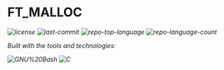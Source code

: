 <div id="top">

<!-- HEADER STYLE: MODERN -->
<div align="left" style="position: relative; width: 100%; height: 100%; ">
	
# FT_MALLOC

<em><em>

<!-- BADGES -->
<img src="https://img.shields.io/github/license/Vicente118/ft_malloc?style=for-the-badge&logo=opensourceinitiative&logoColor=white&color=00ADD8" alt="license">
<img src="https://img.shields.io/github/last-commit/Vicente118/ft_malloc?style=for-the-badge&logo=git&logoColor=white&color=00ADD8" alt="last-commit">
<img src="https://img.shields.io/github/languages/top/Vicente118/ft_malloc?style=for-the-badge&color=00ADD8" alt="repo-top-language">
<img src="https://img.shields.io/github/languages/count/Vicente118/ft_malloc?style=for-the-badge&color=00ADD8" alt="repo-language-count">

<em>Built with the tools and technologies:</em>

<img src="https://img.shields.io/badge/GNU%20Bash-4EAA25.svg?style=for-the-badge&logo=GNU-Bash&logoColor=white" alt="GNU%20Bash">
<img src="https://img.shields.io/badge/C-A8B9CC.svg?style=for-the-badge&logo=C&logoColor=black" alt="C">

</div>
</div>
<br clear="right">

---

## Table of Contents

I. [Table of Contents](#table-of-contents)<br>
II. [Overview](#overview)<br>
III. [Features](#features)<br>
IV. [Project Structure](#project-structure)<br>
&nbsp;&nbsp;&nbsp;&nbsp;IV.a. [Project Index](#project-index)<br>
V. [Getting Started](#getting-started)<br>
&nbsp;&nbsp;&nbsp;&nbsp;V.a. [Prerequisites](#prerequisites)<br>
&nbsp;&nbsp;&nbsp;&nbsp;V.b. [Installation](#installation)<br>
&nbsp;&nbsp;&nbsp;&nbsp;V.c. [Usage](#usage)<br>
&nbsp;&nbsp;&nbsp;&nbsp;V.d. [Testing](#testing)<br>
VI. [Roadmap](#roadmap)<br>
VII. [Contributing](#contributing)<br>
VIII. [License](#license)<br>
IX. [Acknowledgments](#acknowledgments)<br>

---

## Overview

ft_malloc is a custom heap allocator written in C that re-implements the standard allocation API: malloc, realloc, and free. Instead of relying on the system allocator, it manages memory directly using the mmap and munmap system calls and exposes debugging helpers to visualize the heap.

Design at a glance:
- Memory is grouped into zones of three classes:
  - TINY: allocations up to 1024 bytes
  - SMALL: allocations up to 16 KiB
  - LARGE: allocations larger than SMALL
- Zones are obtained from the kernel with mmap. TINY and SMALL zones contain many blocks; LARGE allocations get their own dedicated mapping.
- A global doubly linked list chains all zones. A single global mutex protects all allocator operations to provide thread safety.
- All returned pointers are 16-byte aligned, matching common ABI requirements on 64-bit systems.

Core data structures:
- struct s_zone (type, total_size, blocks, next/prev): describes a mapped region and its block list.
- struct s_block (size, allocated, next/prev): describes a single allocation payload.
- Global symbols: g_zones (head of all zones), g_mutex (allocator-wide lock).

Allocation strategy:
- First-fit search within the appropriate zone class.
- Blocks are split when a free block is larger than needed.
- On free, adjacent free blocks are coalesced to reduce fragmentation.
- LARGE allocations are unmapped immediately on free, returning memory to the OS.

Debugging and visibility:
- show_alloc_mem and show_alloc_mem_ex inspect the allocator state and print a human-readable summary of zones and blocks.
- print_memory_hex provides a hex-dump utility for inspecting memory contents.

---

## Features

- Drop-in replacements for:
  - malloc(size_t size)
  - realloc(void* ptr, size_t size)
  - free(void* ptr)
- Backed by mmap/munmap with no dependency on the system malloc.
- Size classes for better locality and reduced overhead:
  - TINY (<= 1024 bytes), SMALL (<= 16 KiB), LARGE (> 16 KiB).
- 16-byte alignment for all returned pointers on 64-bit systems.
- Block splitting and coalescing to mitigate fragmentation.
- Dedicated mappings for LARGE allocations to reduce waste and speed up free.
- Thread-safe with a single global pthread mutex.
- Introspection utilities:
  - show_alloc_mem and show_alloc_mem_ex to print allocator state.
  - print_memory_hex for hex dumps of memory regions.
    
---

## Project Structure

```sh
└── ft_malloc/
    ├── Makefile
    ├── Ressources
    │   ├── Cours.md
    │   └── GNU_Memory.md
    ├── diagram
    │   ├── ZonesAndBlocks.jpg
    │   ├── diagram.png
    │   ├── malloc_detailed_visualization.png
    │   └── memory.png
    ├── libft
    │   ├── Makefile
    │   ├── ft_atoi.c
    │   ├── ft_bzero.c
    │   ├── ft_calloc.c
    │   ├── ft_isalnum.c
    │   ├── ft_isalpha.c
    │   ├── ft_isascii.c
    │   ├── ft_isdigit.c
    │   ├── ft_isprint.c
    │   ├── ft_itoa.c
    │   ├── ft_lstadd_back_bonus.c
    │   ├── ft_lstadd_front_bonus.c
    │   ├── ft_lstclear_bonus.c
    │   ├── ft_lstdelone_bonus.c
    │   ├── ft_lstiter_bonus.c
    │   ├── ft_lstlast_bonus.c
    │   ├── ft_lstmap_bonus.c
    │   ├── ft_lstnew_bonus.c
    │   ├── ft_lstsize_bonus.c
    │   ├── ft_memchr.c
    │   ├── ft_memcmp.c
    │   ├── ft_memcpy.c
    │   ├── ft_memmove.c
    │   ├── ft_memset.c
    │   ├── ft_putchar_fd.c
    │   ├── ft_putendl_fd.c
    │   ├── ft_putnbr_fd.c
    │   ├── ft_putstr_fd.c
    │   ├── ft_split.c
    │   ├── ft_strchr.c
    │   ├── ft_strdup.c
    │   ├── ft_striteri.c
    │   ├── ft_strjoin.c
    │   ├── ft_strlcat.c
    │   ├── ft_strlcpy.c
    │   ├── ft_strlen.c
    │   ├── ft_strmapi.c
    │   ├── ft_strncmp.c
    │   ├── ft_strnstr.c
    │   ├── ft_strrchr.c
    │   ├── ft_strtrim.c
    │   ├── ft_substr.c
    │   ├── ft_tolower.c
    │   ├── ft_toupper.c
    │   └── libft.h
    ├── run.sh
    ├── src
    │   ├── free.c
    │   ├── malloc.c
    │   ├── malloc.h
    │   ├── realloc.c
    │   └── utils.c
    ├── test_fake.sh
    └── test_true.sh
```

### Project Index

<details open>
	<summary><b><code>FT_MALLOC/</code></b></summary>
	<!-- __root__ Submodule -->
	<details>
		<summary><b>__root__</b></summary>
		<blockquote>
			<div class='directory-path' style='padding: 8px 0; color: #666;'>
				<code><b>⦿ __root__</b></code>
			<table style='width: 100%; border-collapse: collapse;'>
			<thead>
				<tr style='background-color: #f8f9fa;'>
					<th style='width: 30%; text-align: left; padding: 8px;'>File Name</th>
					<th style='text-align: left; padding: 8px;'>Summary</th>
				</tr>
			</thead>
				<tr style='border-bottom: 1px solid #eee;'>
					<td style='padding: 8px;'><b><a href='https://github.com/Vicente118/ft_malloc/blob/master/test_true.sh'>test_true.sh</a></b></td>
					<td style='padding: 8px;'>Code>❯ REPLACE-ME</code></td>
				</tr>
				<tr style='border-bottom: 1px solid #eee;'>
					<td style='padding: 8px;'><b><a href='https://github.com/Vicente118/ft_malloc/blob/master/test_fake.sh'>test_fake.sh</a></b></td>
					<td style='padding: 8px;'>Code>❯ REPLACE-ME</code></td>
				</tr>
				<tr style='border-bottom: 1px solid #eee;'>
					<td style='padding: 8px;'><b><a href='https://github.com/Vicente118/ft_malloc/blob/master/run.sh'>run.sh</a></b></td>
					<td style='padding: 8px;'>Code>❯ REPLACE-ME</code></td>
				</tr>
				<tr style='border-bottom: 1px solid #eee;'>
					<td style='padding: 8px;'><b><a href='https://github.com/Vicente118/ft_malloc/blob/master/Makefile'>Makefile</a></b></td>
					<td style='padding: 8px;'>Code>❯ REPLACE-ME</code></td>
				</tr>
			</table>
		</blockquote>
	</details>
	<!-- src Submodule -->
	<details>
		<summary><b>src</b></summary>
		<blockquote>
			<div class='directory-path' style='padding: 8px 0; color: #666;'>
				<code><b>⦿ src</b></code>
			<table style='width: 100%; border-collapse: collapse;'>
			<thead>
				<tr style='background-color: #f8f9fa;'>
					<th style='width: 30%; text-align: left; padding: 8px;'>File Name</th>
					<th style='text-align: left; padding: 8px;'>Summary</th>
				</tr>
			</thead>
				<tr style='border-bottom: 1px solid #eee;'>
					<td style='padding: 8px;'><b><a href='https://github.com/Vicente118/ft_malloc/blob/master/src/utils.c'>utils.c</a></b></td>
					<td style='padding: 8px;'>Code>❯ REPLACE-ME</code></td>
				</tr>
				<tr style='border-bottom: 1px solid #eee;'>
					<td style='padding: 8px;'><b><a href='https://github.com/Vicente118/ft_malloc/blob/master/src/realloc.c'>realloc.c</a></b></td>
					<td style='padding: 8px;'>Code>❯ REPLACE-ME</code></td>
				</tr>
				<tr style='border-bottom: 1px solid #eee;'>
					<td style='padding: 8px;'><b><a href='https://github.com/Vicente118/ft_malloc/blob/master/src/malloc.h'>malloc.h</a></b></td>
					<td style='padding: 8px;'>Code>❯ REPLACE-ME</code></td>
				</tr>
				<tr style='border-bottom: 1px solid #eee;'>
					<td style='padding: 8px;'><b><a href='https://github.com/Vicente118/ft_malloc/blob/master/src/malloc.c'>malloc.c</a></b></td>
					<td style='padding: 8px;'>Code>❯ REPLACE-ME</code></td>
				</tr>
				<tr style='border-bottom: 1px solid #eee;'>
					<td style='padding: 8px;'><b><a href='https://github.com/Vicente118/ft_malloc/blob/master/src/free.c'>free.c</a></b></td>
					<td style='padding: 8px;'>Code>❯ REPLACE-ME</code></td>
				</tr>
			</table>
		</blockquote>
	</details>
	<!-- libft Submodule -->
	<details>
		<summary><b>libft</b></summary>
		<blockquote>
			<div class='directory-path' style='padding: 8px 0; color: #666;'>
				<code><b>⦿ libft</b></code>
			<table style='width: 100%; border-collapse: collapse;'>
			<thead>
				<tr style='background-color: #f8f9fa;'>
					<th style='width: 30%; text-align: left; padding: 8px;'>File Name</th>
					<th style='text-align: left; padding: 8px;'>Summary</th>
				</tr>
			</thead>
				<tr style='border-bottom: 1px solid #eee;'>
					<td style='padding: 8px;'><b><a href='https://github.com/Vicente118/ft_malloc/blob/master/libft/libft.h'>libft.h</a></b></td>
					<td style='padding: 8px;'>Code>❯ REPLACE-ME</code></td>
				</tr>
				<tr style='border-bottom: 1px solid #eee;'>
					<td style='padding: 8px;'><b><a href='https://github.com/Vicente118/ft_malloc/blob/master/libft/ft_toupper.c'>ft_toupper.c</a></b></td>
					<td style='padding: 8px;'>Code>❯ REPLACE-ME</code></td>
				</tr>
				<tr style='border-bottom: 1px solid #eee;'>
					<td style='padding: 8px;'><b><a href='https://github.com/Vicente118/ft_malloc/blob/master/libft/ft_tolower.c'>ft_tolower.c</a></b></td>
					<td style='padding: 8px;'>Code>❯ REPLACE-ME</code></td>
				</tr>
				<tr style='border-bottom: 1px solid #eee;'>
					<td style='padding: 8px;'><b><a href='https://github.com/Vicente118/ft_malloc/blob/master/libft/ft_substr.c'>ft_substr.c</a></b></td>
					<td style='padding: 8px;'>Code>❯ REPLACE-ME</code></td>
				</tr>
				<tr style='border-bottom: 1px solid #eee;'>
					<td style='padding: 8px;'><b><a href='https://github.com/Vicente118/ft_malloc/blob/master/libft/ft_strtrim.c'>ft_strtrim.c</a></b></td>
					<td style='padding: 8px;'>Code>❯ REPLACE-ME</code></td>
				</tr>
				<tr style='border-bottom: 1px solid #eee;'>
					<td style='padding: 8px;'><b><a href='https://github.com/Vicente118/ft_malloc/blob/master/libft/ft_strrchr.c'>ft_strrchr.c</a></b></td>
					<td style='padding: 8px;'>Code>❯ REPLACE-ME</code></td>
				</tr>
				<tr style='border-bottom: 1px solid #eee;'>
					<td style='padding: 8px;'><b><a href='https://github.com/Vicente118/ft_malloc/blob/master/libft/ft_strnstr.c'>ft_strnstr.c</a></b></td>
					<td style='padding: 8px;'>Code>❯ REPLACE-ME</code></td>
				</tr>
				<tr style='border-bottom: 1px solid #eee;'>
					<td style='padding: 8px;'><b><a href='https://github.com/Vicente118/ft_malloc/blob/master/libft/ft_strncmp.c'>ft_strncmp.c</a></b></td>
					<td style='padding: 8px;'>Code>❯ REPLACE-ME</code></td>
				</tr>
				<tr style='border-bottom: 1px solid #eee;'>
					<td style='padding: 8px;'><b><a href='https://github.com/Vicente118/ft_malloc/blob/master/libft/ft_strmapi.c'>ft_strmapi.c</a></b></td>
					<td style='padding: 8px;'>Code>❯ REPLACE-ME</code></td>
				</tr>
				<tr style='border-bottom: 1px solid #eee;'>
					<td style='padding: 8px;'><b><a href='https://github.com/Vicente118/ft_malloc/blob/master/libft/ft_strlen.c'>ft_strlen.c</a></b></td>
					<td style='padding: 8px;'>Code>❯ REPLACE-ME</code></td>
				</tr>
				<tr style='border-bottom: 1px solid #eee;'>
					<td style='padding: 8px;'><b><a href='https://github.com/Vicente118/ft_malloc/blob/master/libft/ft_strlcpy.c'>ft_strlcpy.c</a></b></td>
					<td style='padding: 8px;'>Code>❯ REPLACE-ME</code></td>
				</tr>
				<tr style='border-bottom: 1px solid #eee;'>
					<td style='padding: 8px;'><b><a href='https://github.com/Vicente118/ft_malloc/blob/master/libft/ft_strlcat.c'>ft_strlcat.c</a></b></td>
					<td style='padding: 8px;'>Code>❯ REPLACE-ME</code></td>
				</tr>
				<tr style='border-bottom: 1px solid #eee;'>
					<td style='padding: 8px;'><b><a href='https://github.com/Vicente118/ft_malloc/blob/master/libft/ft_strjoin.c'>ft_strjoin.c</a></b></td>
					<td style='padding: 8px;'>Code>❯ REPLACE-ME</code></td>
				</tr>
				<tr style='border-bottom: 1px solid #eee;'>
					<td style='padding: 8px;'><b><a href='https://github.com/Vicente118/ft_malloc/blob/master/libft/ft_striteri.c'>ft_striteri.c</a></b></td>
					<td style='padding: 8px;'>Code>❯ REPLACE-ME</code></td>
				</tr>
				<tr style='border-bottom: 1px solid #eee;'>
					<td style='padding: 8px;'><b><a href='https://github.com/Vicente118/ft_malloc/blob/master/libft/ft_strdup.c'>ft_strdup.c</a></b></td>
					<td style='padding: 8px;'>Code>❯ REPLACE-ME</code></td>
				</tr>
				<tr style='border-bottom: 1px solid #eee;'>
					<td style='padding: 8px;'><b><a href='https://github.com/Vicente118/ft_malloc/blob/master/libft/ft_strchr.c'>ft_strchr.c</a></b></td>
					<td style='padding: 8px;'>Code>❯ REPLACE-ME</code></td>
				</tr>
				<tr style='border-bottom: 1px solid #eee;'>
					<td style='padding: 8px;'><b><a href='https://github.com/Vicente118/ft_malloc/blob/master/libft/ft_split.c'>ft_split.c</a></b></td>
					<td style='padding: 8px;'>Code>❯ REPLACE-ME</code></td>
				</tr>
				<tr style='border-bottom: 1px solid #eee;'>
					<td style='padding: 8px;'><b><a href='https://github.com/Vicente118/ft_malloc/blob/master/libft/ft_putstr_fd.c'>ft_putstr_fd.c</a></b></td>
					<td style='padding: 8px;'>Code>❯ REPLACE-ME</code></td>
				</tr>
				<tr style='border-bottom: 1px solid #eee;'>
					<td style='padding: 8px;'><b><a href='https://github.com/Vicente118/ft_malloc/blob/master/libft/ft_putnbr_fd.c'>ft_putnbr_fd.c</a></b></td>
					<td style='padding: 8px;'>Code>❯ REPLACE-ME</code></td>
				</tr>
				<tr style='border-bottom: 1px solid #eee;'>
					<td style='padding: 8px;'><b><a href='https://github.com/Vicente118/ft_malloc/blob/master/libft/ft_putendl_fd.c'>ft_putendl_fd.c</a></b></td>
					<td style='padding: 8px;'>Code>❯ REPLACE-ME</code></td>
				</tr>
				<tr style='border-bottom: 1px solid #eee;'>
					<td style='padding: 8px;'><b><a href='https://github.com/Vicente118/ft_malloc/blob/master/libft/ft_putchar_fd.c'>ft_putchar_fd.c</a></b></td>
					<td style='padding: 8px;'>Code>❯ REPLACE-ME</code></td>
				</tr>
				<tr style='border-bottom: 1px solid #eee;'>
					<td style='padding: 8px;'><b><a href='https://github.com/Vicente118/ft_malloc/blob/master/libft/ft_memset.c'>ft_memset.c</a></b></td>
					<td style='padding: 8px;'>Code>❯ REPLACE-ME</code></td>
				</tr>
				<tr style='border-bottom: 1px solid #eee;'>
					<td style='padding: 8px;'><b><a href='https://github.com/Vicente118/ft_malloc/blob/master/libft/ft_memmove.c'>ft_memmove.c</a></b></td>
					<td style='padding: 8px;'>Code>❯ REPLACE-ME</code></td>
				</tr>
				<tr style='border-bottom: 1px solid #eee;'>
					<td style='padding: 8px;'><b><a href='https://github.com/Vicente118/ft_malloc/blob/master/libft/ft_memcpy.c'>ft_memcpy.c</a></b></td>
					<td style='padding: 8px;'>Code>❯ REPLACE-ME</code></td>
				</tr>
				<tr style='border-bottom: 1px solid #eee;'>
					<td style='padding: 8px;'><b><a href='https://github.com/Vicente118/ft_malloc/blob/master/libft/ft_memcmp.c'>ft_memcmp.c</a></b></td>
					<td style='padding: 8px;'>Code>❯ REPLACE-ME</code></td>
				</tr>
				<tr style='border-bottom: 1px solid #eee;'>
					<td style='padding: 8px;'><b><a href='https://github.com/Vicente118/ft_malloc/blob/master/libft/ft_memchr.c'>ft_memchr.c</a></b></td>
					<td style='padding: 8px;'>Code>❯ REPLACE-ME</code></td>
				</tr>
				<tr style='border-bottom: 1px solid #eee;'>
					<td style='padding: 8px;'><b><a href='https://github.com/Vicente118/ft_malloc/blob/master/libft/ft_lstsize_bonus.c'>ft_lstsize_bonus.c</a></b></td>
					<td style='padding: 8px;'>Code>❯ REPLACE-ME</code></td>
				</tr>
				<tr style='border-bottom: 1px solid #eee;'>
					<td style='padding: 8px;'><b><a href='https://github.com/Vicente118/ft_malloc/blob/master/libft/ft_lstnew_bonus.c'>ft_lstnew_bonus.c</a></b></td>
					<td style='padding: 8px;'>Code>❯ REPLACE-ME</code></td>
				</tr>
				<tr style='border-bottom: 1px solid #eee;'>
					<td style='padding: 8px;'><b><a href='https://github.com/Vicente118/ft_malloc/blob/master/libft/ft_lstmap_bonus.c'>ft_lstmap_bonus.c</a></b></td>
					<td style='padding: 8px;'>Code>❯ REPLACE-ME</code></td>
				</tr>
				<tr style='border-bottom: 1px solid #eee;'>
					<td style='padding: 8px;'><b><a href='https://github.com/Vicente118/ft_malloc/blob/master/libft/ft_lstlast_bonus.c'>ft_lstlast_bonus.c</a></b></td>
					<td style='padding: 8px;'>Code>❯ REPLACE-ME</code></td>
				</tr>
				<tr style='border-bottom: 1px solid #eee;'>
					<td style='padding: 8px;'><b><a href='https://github.com/Vicente118/ft_malloc/blob/master/libft/ft_lstiter_bonus.c'>ft_lstiter_bonus.c</a></b></td>
					<td style='padding: 8px;'>Code>❯ REPLACE-ME</code></td>
				</tr>
				<tr style='border-bottom: 1px solid #eee;'>
					<td style='padding: 8px;'><b><a href='https://github.com/Vicente118/ft_malloc/blob/master/libft/ft_lstdelone_bonus.c'>ft_lstdelone_bonus.c</a></b></td>
					<td style='padding: 8px;'>Code>❯ REPLACE-ME</code></td>
				</tr>
				<tr style='border-bottom: 1px solid #eee;'>
					<td style='padding: 8px;'><b><a href='https://github.com/Vicente118/ft_malloc/blob/master/libft/ft_lstclear_bonus.c'>ft_lstclear_bonus.c</a></b></td>
					<td style='padding: 8px;'>Code>❯ REPLACE-ME</code></td>
				</tr>
				<tr style='border-bottom: 1px solid #eee;'>
					<td style='padding: 8px;'><b><a href='https://github.com/Vicente118/ft_malloc/blob/master/libft/ft_lstadd_front_bonus.c'>ft_lstadd_front_bonus.c</a></b></td>
					<td style='padding: 8px;'>Code>❯ REPLACE-ME</code></td>
				</tr>
				<tr style='border-bottom: 1px solid #eee;'>
					<td style='padding: 8px;'><b><a href='https://github.com/Vicente118/ft_malloc/blob/master/libft/ft_lstadd_back_bonus.c'>ft_lstadd_back_bonus.c</a></b></td>
					<td style='padding: 8px;'>Code>❯ REPLACE-ME</code></td>
				</tr>
				<tr style='border-bottom: 1px solid #eee;'>
					<td style='padding: 8px;'><b><a href='https://github.com/Vicente118/ft_malloc/blob/master/libft/ft_itoa.c'>ft_itoa.c</a></b></td>
					<td style='padding: 8px;'>Code>❯ REPLACE-ME</code></td>
				</tr>
				<tr style='border-bottom: 1px solid #eee;'>
					<td style='padding: 8px;'><b><a href='https://github.com/Vicente118/ft_malloc/blob/master/libft/ft_isprint.c'>ft_isprint.c</a></b></td>
					<td style='padding: 8px;'>Code>❯ REPLACE-ME</code></td>
				</tr>
				<tr style='border-bottom: 1px solid #eee;'>
					<td style='padding: 8px;'><b><a href='https://github.com/Vicente118/ft_malloc/blob/master/libft/ft_isdigit.c'>ft_isdigit.c</a></b></td>
					<td style='padding: 8px;'>Code>❯ REPLACE-ME</code></td>
				</tr>
				<tr style='border-bottom: 1px solid #eee;'>
					<td style='padding: 8px;'><b><a href='https://github.com/Vicente118/ft_malloc/blob/master/libft/ft_isascii.c'>ft_isascii.c</a></b></td>
					<td style='padding: 8px;'>Code>❯ REPLACE-ME</code></td>
				</tr>
				<tr style='border-bottom: 1px solid #eee;'>
					<td style='padding: 8px;'><b><a href='https://github.com/Vicente118/ft_malloc/blob/master/libft/ft_isalpha.c'>ft_isalpha.c</a></b></td>
					<td style='padding: 8px;'>Code>❯ REPLACE-ME</code></td>
				</tr>
				<tr style='border-bottom: 1px solid #eee;'>
					<td style='padding: 8px;'><b><a href='https://github.com/Vicente118/ft_malloc/blob/master/libft/ft_isalnum.c'>ft_isalnum.c</a></b></td>
					<td style='padding: 8px;'>Code>❯ REPLACE-ME</code></td>
				</tr>
				<tr style='border-bottom: 1px solid #eee;'>
					<td style='padding: 8px;'><b><a href='https://github.com/Vicente118/ft_malloc/blob/master/libft/ft_calloc.c'>ft_calloc.c</a></b></td>
					<td style='padding: 8px;'>Code>❯ REPLACE-ME</code></td>
				</tr>
				<tr style='border-bottom: 1px solid #eee;'>
					<td style='padding: 8px;'><b><a href='https://github.com/Vicente118/ft_malloc/blob/master/libft/ft_bzero.c'>ft_bzero.c</a></b></td>
					<td style='padding: 8px;'>Code>❯ REPLACE-ME</code></td>
				</tr>
				<tr style='border-bottom: 1px solid #eee;'>
					<td style='padding: 8px;'><b><a href='https://github.com/Vicente118/ft_malloc/blob/master/libft/ft_atoi.c'>ft_atoi.c</a></b></td>
					<td style='padding: 8px;'>Code>❯ REPLACE-ME</code></td>
				</tr>
				<tr style='border-bottom: 1px solid #eee;'>
					<td style='padding: 8px;'><b><a href='https://github.com/Vicente118/ft_malloc/blob/master/libft/Makefile'>Makefile</a></b></td>
					<td style='padding: 8px;'>Code>❯ REPLACE-ME</code></td>
				</tr>
			</table>
		</blockquote>
	</details>
</details>

---

## Getting Started

### Prerequisites

This project requires the following dependencies:

- Programming Language: C

### Installation

Build ft_malloc from source:

1. Clone the repository:

    ```sh
    ❯ git clone https://github.com/Vicente118/ft_malloc
    ```

2. Navigate to the project directory:

    ```sh
    ❯ cd ft_malloc
    ```

3. Compile the project

	```sh
 	❯ make
 	```

The shared library containing my own heap allocator is ready.

### Usage

Run the project with:

	```sh
 	❯ ./run.sh
  	❯ ./ProgramThatUsesMalloc
 	```
---

<div align="right">

[![][back-to-top]](#top)

</div>

[back-to-top]: https://img.shields.io/badge/-BACK_TO_TOP-151515?style=flat-square

---
